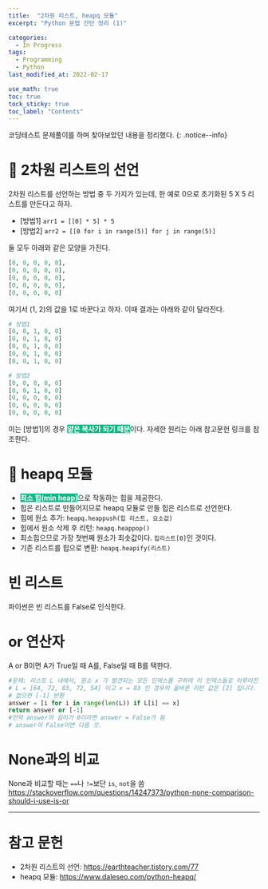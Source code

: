 ```yaml
---
title:  "2차원 리스트, heapq 모듈"
excerpt: "Python 문법 간단 정리 (1)"

categories:
  - In Progress
tags:
  - Programming
  - Python
last_modified_at: 2022-02-17

use_math: true
toc: true
tock_sticky: true
toc_label: "Contents"
---
```


코딩테스트 문제풀이를 하며 찾아보았던 내용을 정리했다.
{: .notice--info}

# 🥭 2차원 리스트의 선언
2차원 리스트를 선언하는 방법 중 두 가지가 있는데, 한 예로 0으로 초기화된 5 X 5 리스트를 만든다고 하자.
  * [방법1] `arr1 = [[0] * 5] * 5`
  * [방법2] `arr2 = [[0 for i in range(5)] for j in range(5)]`
  
둘 모두 아래와 같은 모양을 가진다.

```python
[0, 0, 0, 0, 0], 
[0, 0, 0, 0, 0],
[0, 0, 0, 0, 0],
[0, 0, 0, 0, 0],
[0, 0, 0, 0, 0]
```

여기서 (1, 2)의 값을 1로 바꾼다고 하자. 이때 결과는 아래와 같이 달라진다.

```python
# 방법1
[0, 0, 1, 0, 0]
[0, 0, 1, 0, 0]
[0, 0, 1, 0, 0]
[0, 0, 1, 0, 0]
[0, 0, 1, 0, 0]

# 방법2
[0, 0, 0, 0, 0]
[0, 0, 1, 0, 0]
[0, 0, 0, 0, 0]
[0, 0, 0, 0, 0]
[0, 0, 0, 0, 0]
```

이는 [방법1]의 경우 <span style="background-color: #12B886; color: white">**얕은 복사가 되기 때문**</span>이다. 자세한 원리는 아래 참고문헌 링크를 참조한다.

# 🍎 heapq 모듈
  * <span style="background-color: #12B886; color: white">**최소 힙(min heap)**</span>으로 작동하는 힙을 제공한다.
  * 힙은 리스트로 만들어지므로 heapq 모듈로 만들 힙은 리스트로 선언한다.
  * 힙에 원소 추가: `heapq.heappush(힙 리스트, 요소값)`
  * 힙에서 원소 삭제 후 리턴: `heapq.heappop()`
  * 최소힙으므로 가장 첫번째 원소가 최솟값이다. `힙리스트[0]`인 것이다.
  * 기존 리스트를 힙으로 변환: `heapq.heapify(리스트)`


# 빈 리스트
파이썬은 빈 리스트를 False로 인식한다.

# or 연산자
A or B이면 A가 True일 때 A를, False일 때 B를 택한다.

```python
#문제: 리스트 L 내에서, 원소 x 가 발견되는 모든 인덱스를 구하여 이 인덱스들로 이루어진 리스트를 반환
# L = [64, 72, 83, 72, 54] 이고 x = 83 인 경우의 올바른 리턴 값은 [2] 입니다.
# 없으면 [-1] 반환
answer = [i for i in range(len(L)) if L[i] == x]
return answer or [-1] 
#만약 answer의 길이가 0이라면 answer = False가 됨
# answer이 False이면 다음 것.
```


# None과의 비교
None과 비교할 때는 `==`나 `!=`보단 `is`, `not`을 씀
https://stackoverflow.com/questions/14247373/python-none-comparison-should-i-use-is-or

- - -

# 참고 문헌
* 2차원 리스트의 선언: https://earthteacher.tistory.com/77
* heapq 모듈: https://www.daleseo.com/python-heapq/